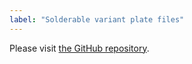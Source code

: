 ```yaml
---
label: "Solderable variant plate files"
---
```

Please visit [the GitHub repository](https://github.com/ai03-2725/KBD8X-MKII-PCB).